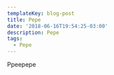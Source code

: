 ```yaml
---
templateKey: blog-post
title: Pepe
date: '2018-06-16T19:54:25-03:00'
description: Pepe
tags:
  - Pepe
---
```

Ppeepepe
